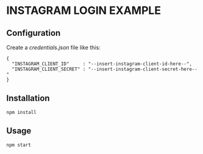 INSTAGRAM LOGIN EXAMPLE
=======================


Configuration
------------
Create a *credentials.json* file like this:

```
{
  "INSTAGRAM_CLIENT_ID"     : "--insert-instagram-client-id-here--",
  "INSTAGRAM_CLIENT_SECRET" : "--insert-instagram-client-secret-here--"
}

```

Installation
------------
```
npm install

```

Usage
------------
```
npm start

```
